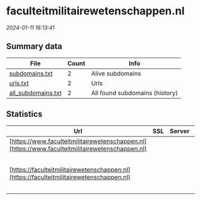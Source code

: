 # faculteitmilitairewetenschappen.nl
*2024-01-11 16:13:41*
## Summary data


| File       | Count | Info |
|------------|-------|------|
|[subdomains.txt](/data/faculteitmilitairewetenschappen.nl/subdomains.txt)|2|Alive subdomains|
|[urls.txt](/data/faculteitmilitairewetenschappen.nl/urls.txt)|2|Urls|
|[all_subdomains.txt](/data/faculteitmilitairewetenschappen.nl/all_subdomains.txt)|2|All found subdomains (history)|


## Statistics


| Url | SSL | Server | Cookie | HSTS | CSP | XFO | XXP | RP | Tech |Title |
|------------|-------|------|------|------|------|------|------|------|------|------|
|[https://www.faculteitmilitairewetenschappen.nl](https://www.faculteitmilitairewetenschappen.nl)| ||:white_check_mark: |:white_check_mark: |:warning: | :white_check_mark: | :white_check_mark: | :white_check_mark: |HSTS||
|[https://faculteitmilitairewetenschappen.nl](https://faculteitmilitairewetenschappen.nl)| ||:white_check_mark: |:white_check_mark: |:warning: | :white_check_mark: | :white_check_mark: | :white_check_mark: |Apache Tomcat Fourthwall:1.0.0 HSTS Java MariaDB Skolengo:1.0.0|Faculteit Milita...|